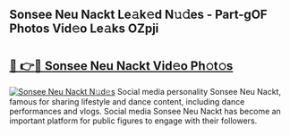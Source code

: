 ## Sonsee Neu Nackt Le𝚊k𝚎d N𝚞𝚍es - Part-gOF Photos Vid𝚎o Le𝚊ks OZpji

# <h2><a href="http://fb9lgsj.evod.top/?m=Sonsee+Neu+Nackt">🔗 👉🔴 Sonsee Neu Nackt Vid𝚎o Ph𝚘t𝚘s</a></h2>

[![Sonsee Neu Nackt N𝚞d𝚎s](https://i.imgur.com/8V9OHl7.gif)](http://fb9lgsj.evod.top/?m=Sonsee+Neu+Nackt)
Social media personality Sonsee Neu Nackt, famous for sharing lifestyle and dance content, including dance performances and vlogs. Social media Sonsee Neu Nackt has become an important platform for public figures to engage with their followers. 
